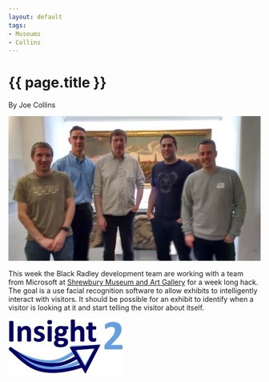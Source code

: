 ```yaml
---
layout: default
tags:
- Museums
- Collins
---
```

# {{ page.title }}

By Joe Collins

![Shrewsbury Museum](/img/ShrewsburyMuseum.jpg)

This week the Black Radley development team are working with a team from Microsoft at [Shrewbury Museum and Art Gallery](http://www.shrewsburymuseum.org.uk/) for a week long hack.  The goal is a use facial recognition software to allow exhibits to intelligently interact with visitors.  It should be possible for an exhibit to identify when a visitor is looking at it and start telling the visitor about itself.

![Insight 2 Logo](/img/Insight2Logo.jpg)
